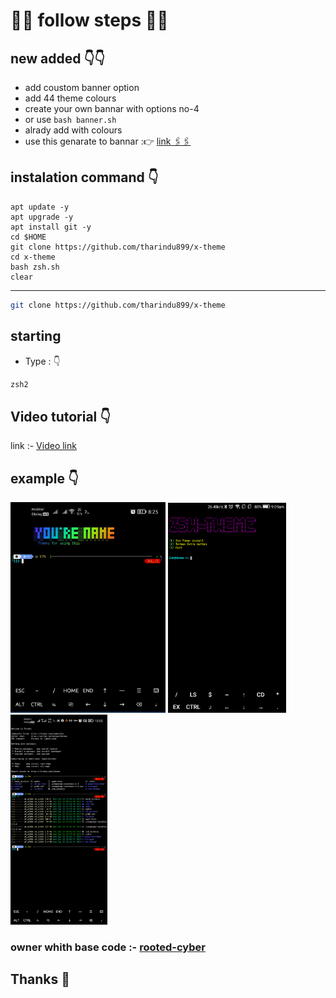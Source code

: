 # 🚨🚨 follow steps 🚨🚨

## new added 👇👇

- add coustom banner option
- add 44 theme colours
- create your own bannar with options no-4
- or use `bash banner.sh`
- alrady add with colours
- use this genarate to bannar :👉 [link 🖇️🖇️](https://textkool.com)

## instalation command 👇

```code
apt update -y
apt upgrade -y
apt install git -y
cd $HOME
git clone https://github.com/tharindu899/x-theme
cd x-theme
bash zsh.sh
clear
```

_______________________________________

```bash
git clone https://github.com/tharindu899/x-theme
```

## starting

- Type : 👇

 ```bash
 zsh2
 ```

## Video tutorial 👇

link :- [Video link](https://youtu.be/2krTPrMHG80)

## example 👇

<body
>
  <div class="image-container"
  >
    <img src="https://github.com/tharindu899/addon/blob/main/termux/zsh/img/zsh3.jpg?raw=true" width="248" alt="Image3"
    >
    <img src="https://github.com/rooted-cyber/image-upload/raw/master/zsh2.png" width="189" alt="Image 2"
    >
    <img src="https://raw.githubusercontent.com/tharindu899/addon/main/termux/zsh/img/zsh.jpg" width="155" alt="Image 1"
    >
  </div>
</body>

### owner whith base code :- [rooted-cyber](https://github.com/rooted-cyber)

## Thanks 🙏
